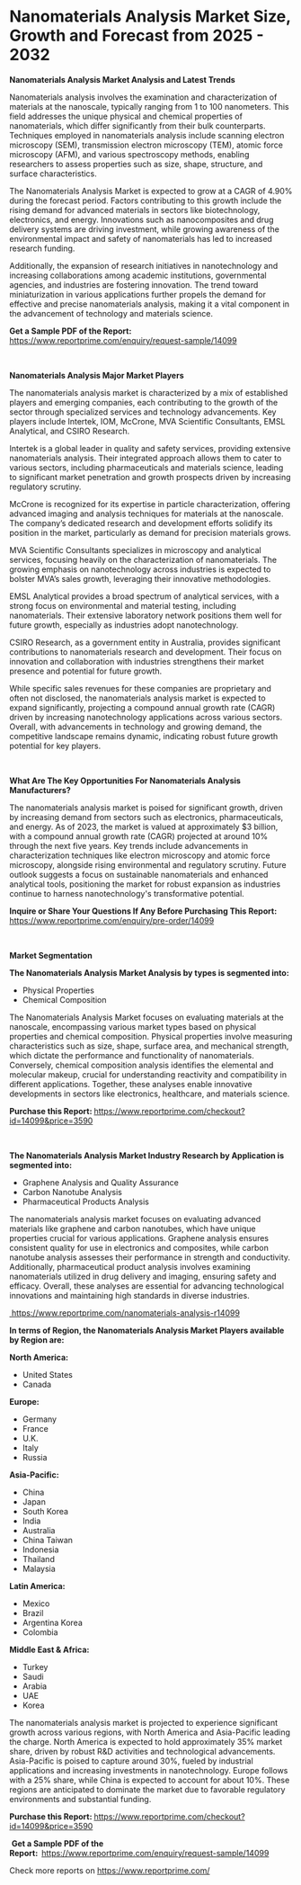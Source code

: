 <p><h1>Nanomaterials Analysis Market Size, Growth and Forecast from 2025 - 2032</h1></p><p><strong>Nanomaterials Analysis Market Analysis and Latest Trends</strong></p>
<p><p>Nanomaterials analysis involves the examination and characterization of materials at the nanoscale, typically ranging from 1 to 100 nanometers. This field addresses the unique physical and chemical properties of nanomaterials, which differ significantly from their bulk counterparts. Techniques employed in nanomaterials analysis include scanning electron microscopy (SEM), transmission electron microscopy (TEM), atomic force microscopy (AFM), and various spectroscopy methods, enabling researchers to assess properties such as size, shape, structure, and surface characteristics.</p><p>The Nanomaterials Analysis Market is expected to grow at a CAGR of 4.90% during the forecast period. Factors contributing to this growth include the rising demand for advanced materials in sectors like biotechnology, electronics, and energy. Innovations such as nanocomposites and drug delivery systems are driving investment, while growing awareness of the environmental impact and safety of nanomaterials has led to increased research funding.</p><p>Additionally, the expansion of research initiatives in nanotechnology and increasing collaborations among academic institutions, governmental agencies, and industries are fostering innovation. The trend toward miniaturization in various applications further propels the demand for effective and precise nanomaterials analysis, making it a vital component in the advancement of technology and materials science.</p></p>
<p><strong>Get a Sample PDF of the Report:&nbsp;</strong> <a href="https://www.reportprime.com/enquiry/request-sample/14099?utm_campaign=3573&utm_medium=2&utm_source=Github&utm_content=ia&utm_term=20032025&utm_id=nanomaterials-analysis">https://www.reportprime.com/enquiry/request-sample/14099</a></p>
<p>&nbsp;</p>
<p><strong>Nanomaterials Analysis Major Market Players</strong></p>
<p><p>The nanomaterials analysis market is characterized by a mix of established players and emerging companies, each contributing to the growth of the sector through specialized services and technology advancements. Key players include Intertek, IOM, McCrone, MVA Scientific Consultants, EMSL Analytical, and CSIRO Research.</p><p>Intertek is a global leader in quality and safety services, providing extensive nanomaterials analysis. Their integrated approach allows them to cater to various sectors, including pharmaceuticals and materials science, leading to significant market penetration and growth prospects driven by increasing regulatory scrutiny.</p><p>McCrone is recognized for its expertise in particle characterization, offering advanced imaging and analysis techniques for materials at the nanoscale. The company’s dedicated research and development efforts solidify its position in the market, particularly as demand for precision materials grows.</p><p>MVA Scientific Consultants specializes in microscopy and analytical services, focusing heavily on the characterization of nanomaterials. The growing emphasis on nanotechnology across industries is expected to bolster MVA’s sales growth, leveraging their innovative methodologies.</p><p>EMSL Analytical provides a broad spectrum of analytical services, with a strong focus on environmental and material testing, including nanomaterials. Their extensive laboratory network positions them well for future growth, especially as industries adopt nanotechnology.</p><p>CSIRO Research, as a government entity in Australia, provides significant contributions to nanomaterials research and development. Their focus on innovation and collaboration with industries strengthens their market presence and potential for future growth.</p><p>While specific sales revenues for these companies are proprietary and often not disclosed, the nanomaterials analysis market is expected to expand significantly, projecting a compound annual growth rate (CAGR) driven by increasing nanotechnology applications across various sectors. Overall, with advancements in technology and growing demand, the competitive landscape remains dynamic, indicating robust future growth potential for key players.</p></p>
<p>&nbsp;</p>
<p><strong>What Are The Key Opportunities For Nanomaterials Analysis Manufacturers?</strong></p>
<p><p>The nanomaterials analysis market is poised for significant growth, driven by increasing demand from sectors such as electronics, pharmaceuticals, and energy. As of 2023, the market is valued at approximately $3 billion, with a compound annual growth rate (CAGR) projected at around 10% through the next five years. Key trends include advancements in characterization techniques like electron microscopy and atomic force microscopy, alongside rising environmental and regulatory scrutiny. Future outlook suggests a focus on sustainable nanomaterials and enhanced analytical tools, positioning the market for robust expansion as industries continue to harness nanotechnology's transformative potential.</p></p>
<p><strong>Inquire or Share Your Questions If Any Before Purchasing This Report:</strong> <a href="https://www.reportprime.com/enquiry/pre-order/14099?utm_campaign=3573&utm_medium=2&utm_source=Github&utm_content=ia&utm_term=20032025&utm_id=nanomaterials-analysis">https://www.reportprime.com/enquiry/pre-order/14099</a></p>
<p>&nbsp;</p>
<p><strong>Market Segmentation</strong></p>
<p><strong>The Nanomaterials Analysis Market Analysis by types is segmented into:</strong></p>
<p><ul><li>Physical Properties</li><li>Chemical Composition</li></ul></p>
<p><p>The Nanomaterials Analysis Market focuses on evaluating materials at the nanoscale, encompassing various market types based on physical properties and chemical composition. Physical properties involve measuring characteristics such as size, shape, surface area, and mechanical strength, which dictate the performance and functionality of nanomaterials. Conversely, chemical composition analysis identifies the elemental and molecular makeup, crucial for understanding reactivity and compatibility in different applications. Together, these analyses enable innovative developments in sectors like electronics, healthcare, and materials science.</p></p>
<p><strong>Purchase this Report:&nbsp;</strong><a href="https://www.reportprime.com/checkout?id=14099&price=3590&utm_campaign=3573&utm_medium=2&utm_source=Github&utm_content=ia&utm_term=20032025&utm_id=nanomaterials-analysis">https://www.reportprime.com/checkout?id=14099&price=3590</a></p>
<p>&nbsp;</p>
<p><strong>The Nanomaterials Analysis Market Industry Research by Application is segmented into:</strong></p>
<p><ul><li>Graphene Analysis and Quality Assurance</li><li>Carbon Nanotube Analysis</li><li>Pharmaceutical Products Analysis</li></ul></p>
<p><p>The nanomaterials analysis market focuses on evaluating advanced materials like graphene and carbon nanotubes, which have unique properties crucial for various applications. Graphene analysis ensures consistent quality for use in electronics and composites, while carbon nanotube analysis assesses their performance in strength and conductivity. Additionally, pharmaceutical product analysis involves examining nanomaterials utilized in drug delivery and imaging, ensuring safety and efficacy. Overall, these analyses are essential for advancing technological innovations and maintaining high standards in diverse industries.</p></p>
<p><a href="https://www.reportprime.com/nanomaterials-analysis-r14099?utm_campaign=3573&utm_medium=2&utm_source=Github&utm_content=ia&utm_term=20032025&utm_id=nanomaterials-analysis">&nbsp;https://www.reportprime.com/nanomaterials-analysis-r14099</a></p>
<p><strong>In terms of Region, the Nanomaterials Analysis Market Players available by Region are:</strong></p>
<p>
    <p> <strong> North America: </strong>
        <ul>
            <li>United States</li>
            <li>Canada</li>
        </ul>
        </p> 
    <p> <strong> Europe: </strong>
        <ul>
            <li>Germany</li>
            <li>France</li>
            <li>U.K.</li>
            <li>Italy</li>
            <li>Russia</li>
        </ul>
        </p> 
    <p> <strong> Asia-Pacific: </strong>
        <ul>
            <li>China</li>
            <li>Japan</li>
            <li>South Korea</li>
            <li>India</li>
            <li>Australia</li>
            <li>China Taiwan</li>
            <li>Indonesia</li>
            <li>Thailand</li>
            <li>Malaysia</li>
        </ul>
        </p> 
    <p> <strong> Latin America: </strong>
        <ul>
            <li>Mexico</li>
            <li>Brazil</li>
            <li>Argentina Korea</li>
            <li>Colombia</li>
        </ul>
        </p> 
    <p> <strong> Middle East & Africa: </strong>
        <ul>
            <li>Turkey</li>
            <li>Saudi</li>
            <li>Arabia</li>
            <li>UAE</li>
            <li>Korea</li>
        </ul>
    </p>
    </p>
<p><p>The nanomaterials analysis market is projected to experience significant growth across various regions, with North America and Asia-Pacific leading the charge. North America is expected to hold approximately 35% market share, driven by robust R&D activities and technological advancements. Asia-Pacific is poised to capture around 30%, fueled by industrial applications and increasing investments in nanotechnology. Europe follows with a 25% share, while China is expected to account for about 10%. These regions are anticipated to dominate the market due to favorable regulatory environments and substantial funding.</p></p>
<p><strong>Purchase this Report: </strong><a href="https://www.reportprime.com/checkout?id=14099&price=3590&utm_campaign=3573&utm_medium=2&utm_source=Github&utm_content=ia&utm_term=20032025&utm_id=nanomaterials-analysis">https://www.reportprime.com/checkout?id=14099&price=3590</a></p>
<p>&nbsp;<strong>Get a Sample PDF of the Report:&nbsp;&nbsp;</strong><a href="https://www.reportprime.com/enquiry/request-sample/14099?utm_campaign=3573&utm_medium=2&utm_source=Github&utm_content=ia&utm_term=20032025&utm_id=nanomaterials-analysis">https://www.reportprime.com/enquiry/request-sample/14099</a></p>
<p><strong></strong></p>
<p>Check more reports on <a href="https://www.reportprime.com/?utm_campaign=3573&utm_medium=2&utm_source=Github&utm_content=ia&utm_term=20032025&utm_id=nanomaterials-analysis">https://www.reportprime.com/</a></p>